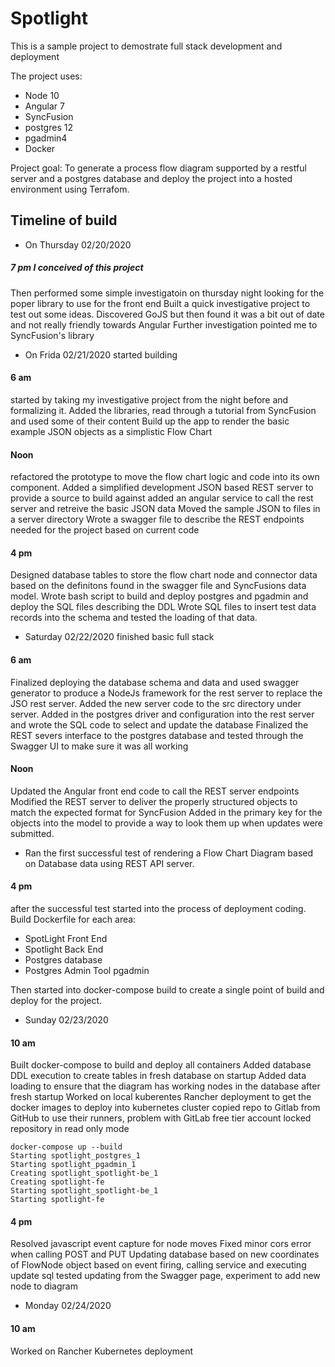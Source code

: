 # Spotlight
This is a sample project to demostrate full stack development and deployment

The project uses:

* Node 10
* Angular 7
* SyncFusion
* postgres 12
* pgadmin4
* Docker

Project goal:
To generate a process flow diagram supported by a restful server and a postgres database and deploy the project into a hosted environment using Terrafom.

## Timeline of build
* On Thursday 02/20/2020 
##### 7 pm I conceived of this project
Then performed some simple investigatoin on thursday night looking for the poper library to use for the front end
Built a quick investigative project to test out some ideas.
Discovered GoJS but then found it was a bit out of date and not really friendly towards Angular
Further investigation pointed me to SyncFusion's library

* On Frida 02/21/2020 started building
#### 6 am 
started by taking my investigative project from the night before and formalizing it.
Added the libraries, read through a tutorial from SyncFusion and used some of their content
Build up the app to render the basic example JSON objects as a simplistic Flow Chart 

#### Noon 
refactored the prototype to move the flow chart logic and code into its own component.
Added a simplified development JSON based REST server to provide a source to build against
added an angular service to call the rest server and retreive the basic JSON data
Moved the sample JSON to files in a server directory
Wrote a swagger file to describe the REST endpoints needed for the project based on current code

#### 4 pm 
Designed database tables to store the flow chart node and connector data based on the definitons found
in the swagger file and SyncFusions data model. 
Wrote bash script to build and deploy postgres and pgadmin and deploy the SQL files describing the DDL
Wrote SQL files to insert test data records into the schema and tested the loading of that data.

* Saturday 02/22/2020 finished basic full stack
#### 6 am
Finalized deploying the database schema and data and used swagger generator to produce a NodeJs framework 
for the rest server to replace the JSO rest server. Added the new server code to the src directory under server.
Added in the postgres driver and configuration into the rest server and wrote the SQL code to select and update the database
Finalized the REST severs interface to the postgres database and tested through the Swagger UI to make sure it was all working

#### Noon
Updated the Angular front end code to call the REST server endpoints
Modified the REST server to deliver the properly structured objects to match the expected format for SyncFusion
Added in the primary key for the objects into the model to provide a way to look them up when updates were submitted.
* Ran the first successful test of rendering a Flow Chart Diagram based on Database data using REST API server.

#### 4 pm
after the successful test started into the process of deployment coding. Build Dockerfile for each area:
* SpotLight Front End
* Spotlight Back End
* Postgres database
* Postgres Admin Tool pgadmin

Then started into docker-compose build to create a single point of build and deploy for the project.

* Sunday 02/23/2020 
#### 10 am
Built docker-compose to build and deploy all containers 
Added database DDL execution to create tables in fresh database on startup
Added data loading to ensure that the diagram has working nodes in the database after fresh startup
Worked on local kuberentes Rancher deployment to get the docker images to deploy into kubernetes cluster
copied repo to Gitlab from GitHub to use their runners, problem with GitLab free tier account locked repository in read only mode

```
docker-compose up --build
Starting spotlight_postgres_1
Starting spotlight_pgadmin_1
Creating spotlight_spotlight-be_1
Creating spotlight-fe
Starting spotlight_spotlight-be_1
Starting spotlight-fe
```
#### 4 pm
Resolved javascript event capture for node moves
Fixed minor cors error when calling POST and PUT
Updating database based on new coordinates of FlowNode object based on event firing, calling service and executing update sql
tested updating from the Swagger page, experiment to add new node to diagram

* Monday 02/24/2020 
#### 10 am
Worked on Rancher Kubernetes deployment